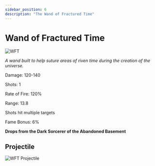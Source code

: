 ```yaml
---
sidebar_position: 6
description: "The Wand of Fractured Time"
---
```


# Wand of Fractured Time

![WFT](https://vwiki.valorserver.com/api/item/picture/wand%20of%20fractured%20time)

<i>A wand built to help suture areas of riven time during the creation of the universe.</i>

Damage: 120-140

Shots: 1

Rate of Fire: 120% 

Range: 13.8

Shots hit multiple targets

Fame Bonus: 6%

**Drops from the Dark Sorcerer of the Abandoned Basement**

## Projectile

![WFT Projectile](https://cdn.discordapp.com/attachments/953134990428868629/997626729491333120/wandoffracturedtime.gif)
